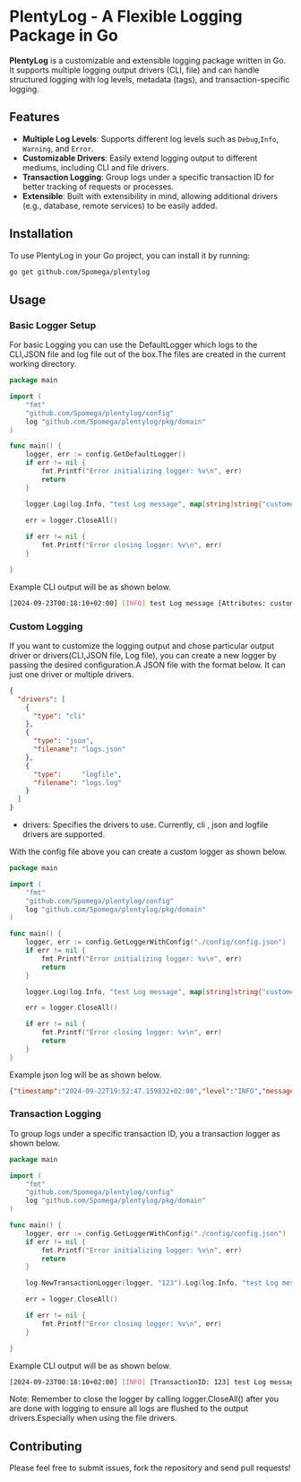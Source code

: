 # PlentyLog - A Flexible Logging Package in Go

**PlentyLog** is a customizable and extensible logging package written in Go. It supports multiple logging output drivers (CLI, file) and can handle structured logging with log levels, metadata (tags), and transaction-specific logging.

## Features

- **Multiple Log Levels**: Supports different log levels such as `Debug`,`Info`, `Warning`, and `Error`.
- **Customizable Drivers**: Easily extend logging output to different mediums, including CLI and file drivers.
- **Transaction Logging**: Group logs under a specific transaction ID for better tracking of requests or processes.
- **Extensible**: Built with extensibility in mind, allowing additional drivers (e.g., database, remote services) to be easily added.

## Installation

To use PlentyLog in your Go project, you can install it by running:

```bash
go get github.com/Spomega/plentylog

```

## Usage

### Basic Logger Setup
For basic Logging you can use the DefaultLogger which logs to the CLI,JSON file and log file out of the box.The files are created in the current working directory.

```go
package main

import (
	"fmt"
	"github.com/Spomega/plentylog/config"
	log "github.com/Spomega/plentylog/pkg/domain"
)

func main() {
	logger, err := config.GetDefaultLogger()
	if err != nil {
		fmt.Printf("Error initializing logger: %v\n", err)
		return
	}

	logger.Log(log.Info, "test Log message", map[string]string{"customerId": "123", "operation": "purchase", "itemId": "456"}, "")
	
	err = logger.CloseAll()

	if err != nil {
		fmt.Printf("Error closing logger: %v\n", err)
	}

}
```
Example CLI output will be as shown below.
```bash
[2024-09-23T00:18:10+02:00] [INFO] test Log message [Attributes: customerId:123 operation:purchase itemId:456]
```

### Custom Logging
If you want to customize the logging output and chose  particular output driver or drivers(CLI,JSON file, Log file), you can create a new logger by passing the desired configuration.A JSON file with the format below.
It can just one driver or multiple drivers.

```json
{
  "drivers": [
    {
      "type": "cli"
    },
    {
      "type": "json",
      "filename": "logs.json"
    },
    {
      "type":     "logfile",
      "filename": "logs.log"
    }
  ]
}
```
- drivers: Specifies the drivers to use. Currently, cli , json and logfile drivers are supported.

With the config file above you can create a custom logger as shown below.
```go
package main

import (
	"fmt"
	"github.com/Spomega/plentylog/config"
	log "github.com/Spomega/plentylog/pkg/domain"
)

func main() {
	logger, err := config.GetLoggerWithConfig("./config/config.json")
	if err != nil {
		fmt.Printf("Error initializing logger: %v\n", err)
		return
	}

	logger.Log(log.Info, "test Log message", map[string]string{"customerId": "123", "operation": "purchase", "itemId": "456"}, "")

	err = logger.CloseAll()

	if err != nil {
		fmt.Printf("Error closing logger: %v\n", err)
		return
	}
}
```
Example  json log will be as shown below.
```json
{"timestamp":"2024-09-22T19:52:47.159832+02:00","level":"INFO","message":"test Log message","meta_data":{"customerId":"123","itemId":"456","operation":"purchase"}
```
### Transaction Logging
To group logs under a specific transaction ID, you a transaction logger as shown below.
```go
package main

import (
	"fmt"
	"github.com/Spomega/plentylog/config"
	log "github.com/Spomega/plentylog/pkg/domain"
)

func main() {
	logger, err := config.GetLoggerWithConfig("./config/config.json")
	if err != nil {
		fmt.Printf("Error initializing logger: %v\n", err)
		return
	}

	log.NewTransactionLogger(logger, "123").Log(log.Info, "test Log message", map[string]string{"customerId": "123", "operation": "purchase", "itemId": "456"})

	err = logger.CloseAll()

	if err != nil {
		fmt.Printf("Error closing logger: %v\n", err)
	}

}
```
Example CLI output will be as shown below.
```bash
[2024-09-23T00:18:10+02:00] [INFO] [TransactionID: 123] test Log message [Attributes: customerId:123 operation:purchase itemId:456]
```
Note:
 Remember to close the logger by calling logger.CloseAll() after you are done with logging to ensure all logs are flushed to the output drivers.Especially when using the file drivers.

## Contributing
Please feel free to submit issues, fork the repository and send pull requests!










